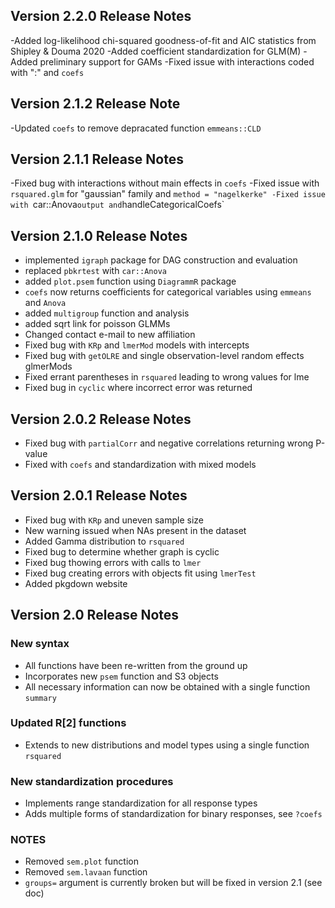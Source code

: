 ## Version 2.2.0 Release Notes
-Added log-likelihood chi-squared goodness-of-fit and AIC statistics from Shipley & Douma 2020
-Added coefficient standardization for GLM(M)
-Added preliminary support for GAMs
-Fixed issue with interactions coded with ":" and `coefs`

## Version 2.1.2 Release Note
-Updated `coefs` to remove depracated function `emmeans::CLD`

## Version 2.1.1 Release Notes
-Fixed bug with interactions without main effects in `coefs`
-Fixed issue with `rsquared.glm` for "gaussian" family and `method = "nagelkerke"
-Fixed issue with `car::Anova` output and `handleCategoricalCoefs`

## Version 2.1.0 Release Notes
- implemented `igraph` package for DAG construction and evaluation
- replaced `pbkrtest` with `car::Anova`
- added `plot.psem` function using `DiagrammR` package
- `coefs` now returns coefficients for categorical variables using `emmeans` and `Anova`
- added `multigroup` function and analysis
- added sqrt link for poisson GLMMs
- Changed contact e-mail to new affiliation
- Fixed bug with `KRp` and `lmerMod` models with intercepts
- Fixed bug with `getOLRE` and single observation-level random effects glmerMods
- Fixed errant parentheses in `rsquared` leading to wrong values for lme
- Fixed bug in `cyclic` where incorrect error was returned

## Version 2.0.2 Release Notes
- Fixed bug with `partialCorr` and negative correlations returning wrong P-value 
- Fixed with `coefs` and standardization with mixed models

## Version 2.0.1 Release Notes
- Fixed bug with `KRp` and uneven sample size
- New warning issued when NAs present in the dataset
- Added Gamma distribution to `rsquared`
- Fixed bug to determine whether graph is cyclic
- Fixed bug thowing errors with calls to `lmer`
- Fixed bug creating errors with objects fit using `lmerTest`
- Added pkgdown website

## Version 2.0 Release Notes

### New syntax
- All functions have been re-written from the ground up
- Incorporates new `psem` function and S3 objects
- All necessary information can now be obtained with a single function `summary`

### Updated R[2] functions
- Extends to new distributions and model types using a single function `rsquared`

### New standardization procedures
- Implements range standardization for all response types
- Adds multiple forms of standardization for binary responses, see `?coefs`

### NOTES
- Removed `sem.plot` function
- Removed `sem.lavaan` function
- `groups=` argument is currently broken but will be fixed in version 2.1 (see doc)
